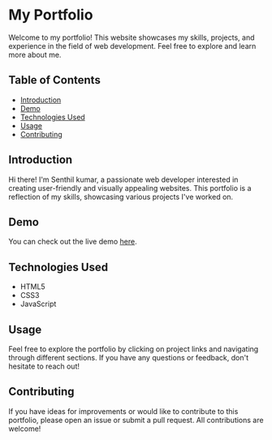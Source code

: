 # My Portfolio

Welcome to my portfolio! This website showcases my skills, projects, and experience in the field of web development. Feel free to explore and learn more about me.

## Table of Contents
- [Introduction](#introduction)
- [Demo](#demo)
- [Technologies Used](#technologies-used)
- [Usage](#usage)
- [Contributing](#contributing)
  
## Introduction

Hi there! I'm Senthil kumar, a passionate web developer interested in creating user-friendly and visually appealing websites. This portfolio is a reflection of my skills, showcasing various projects I've worked on.

## Demo

You can check out the live demo [here](https://classy-x.github.io/Portfolio/).

## Technologies Used

- HTML5
- CSS3
- JavaScript

## Usage

Feel free to explore the portfolio by clicking on project links and navigating through different sections. If you have any questions or feedback, don't hesitate to reach out!

## Contributing

If you have ideas for improvements or would like to contribute to this portfolio, please open an issue or submit a pull request. All contributions are welcome!



